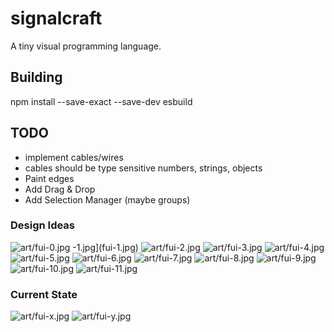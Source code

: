 # signalcraft
A tiny visual programming language.

## Building
npm install --save-exact --save-dev esbuild

## TODO

- implement cables/wires
- cables should be type sensitive numbers, strings, objects
- Paint edges
- Add Drag & Drop
- Add Selection Manager (maybe groups)

### Design Ideas

![art/fui-0.jpg](fui-0.jpg)
-1.jpg](fui-1.jpg)
![art/fui-2.jpg](fui-2.jpg)
![art/fui-3.jpg](fui-3.jpg)
![art/fui-4.jpg](fui-4.jpg)
![art/fui-5.jpg](fui-5.jpg)
![art/fui-6.jpg](fui-6.jpg)
![art/fui-7.jpg](fui-7.jpg)
![art/fui-8.jpg](fui-8.jpg)
![art/fui-9.jpg](fui-9.jpg)
![art/fui-10.jpg](fui-10.jpg)
![art/fui-11.jpg](fui-11.jpg)

### Current State
![art/fui-x.jpg](fui-x.jpg)
![art/fui-y.jpg](fui-y.jpg)
